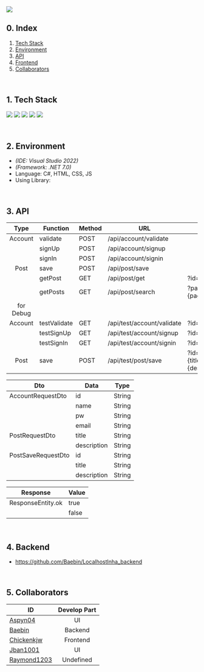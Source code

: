 <img src="https://capsule-render.vercel.app/api?type=waving&color=40E0D0&height=300&section=header&text=Localhost:Inha&fontSize=90" />

## 0. Index
1. [Tech Stack](#1-tech-stack)
2. [Environment](#2-environment)
3. [API](#3-api)
4. [Frontend](#4-backend)
5. [Collaborators](#5-collaborators)

</br>

## 1. Tech Stack
<img src="https://img.shields.io/badge/HTML-E34F26?style=for-the-badge&logo=HTML5&logoColor=white"> <img src="https://img.shields.io/badge/CSS-1572B6?style=for-the-badge&logo=CSS3&logoColor=white"> <img src="https://img.shields.io/badge/Javascript-F7DF1E?style=for-the-badge&logo=Javascript&logoColor=black"> <img src="https://img.shields.io/badge/Blazor-512BD4?style=for-the-badge&logo=Blazor&logoColor=white"> <img src="https://img.shields.io/badge/SpringBoot-6DB33F?style=for-the-badge&logo=SpringBoot&logoColor=white">

</br>

## 2. Environment

- *(IDE: Visual Studio 2022)*
- *(Framework: .NET 7.0)*
- Language: C#, HTML, CSS, JS
- Using Library:
  

</br>

## 3. API

| Type | Function | Method | URL | Parameter | Dto | Return |
| :---: | --- | --- | --- | --- | --- | --- |
| Account | validate | POST | /api/account/validate | | AccountRequestDto | ResponseEntity.ok |
| | signUp | POST | /api/account/signup | | AccountRequestDto | ResponseEntity.ok |
| | signIn | POST | /api/account/signin | | AccountRequestDto | ResponseEntity.ok |
| Post | save | POST | /api/post/save | | PostSaveRequestDto | ResponseEntity.ok |
| | getPost | GET | /api/post/get | ?id={id} | | Json |
| | getPosts | GET | /api/post/search | ?page={page}&size={size} | | Json |
| for Debug | | | | | | |
| Account | testValidate | GET | /api/test/account/validate | ?id={id} | | ResponseEntity.ok |
| | testSignUp | GET | /api/test/account/signup | ?id={id}&pw={pw} | | ResponseEntity.ok |
| | testSignIn | GET | /api/test/account/signin | ?id={id}&pw={pw} | | ResponseEntity.ok |
| Post | save | POST | /api/test/post/save | ?id={id}&title={title}&description={description} | | Json |

| Dto | Data | Type |
| --- | --- | --- |
| AccountRequestDto | id | String |
| | name | String |
| | pw | String |
| | email | String |
| PostRequestDto | title | String |
| | description | String |
| PostSaveRequestDto | id | String |
| | title | String |
| | description | String |

| Response | Value |
| --- | --- |
| ResponseEntity.ok | true |
| | false |

</br>

## 4. Backend
- https://github.com/Baebin/LocalhostInha_backend

</br>

## 5. Collaborators
| ID | Develop Part |
| --- | :---: |
| [Aspyn04](https://github.com/Aspyn04) | UI |
| [Baebin](https://github.com/Baebin) | Backend |
| [Chickenkjw](https://github.com/Chickenkjw) | Frontend |
| [Jban1001](https://github.com/Jban1001) | UI |
| [Raymond1203](https://github.com/Raymond1203) | Undefined |

